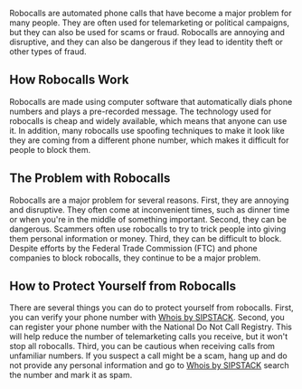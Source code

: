 Robocalls are automated phone calls that have become a major problem for many people. They are often used for telemarketing or political campaigns, but they can also be used for scams or fraud. Robocalls are annoying and disruptive, and they can also be dangerous if they lead to identity theft or other types of fraud.

## How Robocalls Work ##

Robocalls are made using computer software that automatically dials phone numbers and plays a pre-recorded message. The technology used for robocalls is cheap and widely available, which means that anyone can use it. In addition, many robocalls use spoofing techniques to make it look like they are coming from a different phone number, which makes it difficult for people to block them.

## The Problem with Robocalls ##

Robocalls are a major problem for several reasons. First, they are annoying and disruptive. They often come at inconvenient times, such as dinner time or when you're in the middle of something important. Second, they can be dangerous. Scammers often use robocalls to try to trick people into giving them personal information or money. Third, they can be difficult to block. Despite efforts by the Federal Trade Commission (FTC) and phone companies to block robocalls, they continue to be a major problem.

## How to Protect Yourself from Robocalls ##

There are several things you can do to protect yourself from robocalls. First, you can verify your phone number with [Whois by SIPSTACK](https://whois.sipstack.com). Second, you can register your phone number with the National Do Not Call Registry. This will help reduce the number of telemarketing calls you receive, but it won't stop all robocalls. Third, you can be cautious when receiving calls from unfamiliar numbers. If you suspect a call might be a scam, hang up and do not provide any personal information and go to [Whois by SIPSTACK](https://whois.sipstack.com) search the number and mark it as spam. 
